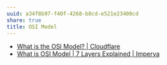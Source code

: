 ```yaml
---
uuid: a34f8b97-f40f-4268-b8cd-e521e23400cd
share: true
title: OSI Model
---
```

* [What is the OSI Model? | Cloudflare](https://www.cloudflare.com/learning/ddos/glossary/open-systems-interconnection-model-osi/)
* [What is OSI Model | 7 Layers Explained | Imperva](https://www.imperva.com/learn/application-security/osi-model/)
